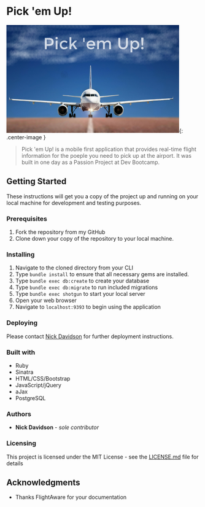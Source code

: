 # Pick 'em Up!
![pickemup](/public/images/pickemuplogo.jpg){: .center-image }
> Pick 'em Up! is a mobile first application that provides real-time flight information for the poeple you need to pick up at the airport.  It was built in one day as a Passion Project at Dev Bootcamp.

## Getting Started
These instructions will get you a copy of the project up and running on your local machine for development and testing purposes.

### Prerequisites
1. Fork the repository from my GitHub
2. Clone down your copy of the repository to your local machine.

### Installing
1. Navigate to the cloned directory from your CLI
2. Type `bundle install` to ensure that all necessary gems are installed.
3. Type `bundle exec db:create` to create your database
4. Type `bundle exec db:migrate` to run included migrations
5. Type `bundle exec shotgun` to start your local server
6. Open your web browser
7. Navigate to `localhost:9393` to begin using the application

### Deploying
Please contact <a href="mailto:nick@nickdavidson.io">Nick Davidson</a> for further deployment instructions.

### Built with
* Ruby
* Sinatra
* HTML/CSS/Bootstrap
* JavaScript/jQuery
* aJax
* PostgreSQL


### Authors
* **Nick Davidson** - *sole contributor*

### Licensing
This project is licensed under the MIT License - see the [LICENSE.md](LICENSE.md) file for details

## Acknowledgments
* Thanks FlightAware for your documentation

